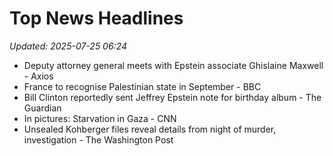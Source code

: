 # Top News Headlines

_Updated: 2025-07-25 06:24_

- Deputy attorney general meets with Epstein associate Ghislaine Maxwell - Axios
- France to recognise Palestinian state in September - BBC
- Bill Clinton reportedly sent Jeffrey Epstein note for birthday album - The Guardian
- In pictures: Starvation in Gaza - CNN
- Unsealed Kohberger files reveal details from night of murder, investigation - The Washington Post